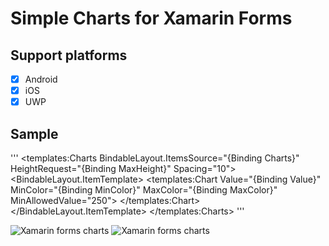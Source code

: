 # Simple Charts for Xamarin Forms

## Support platforms

- [x] Android
- [x] iOS
- [x] UWP

## Sample

'''
 <templates:Charts BindableLayout.ItemsSource="{Binding Charts}" HeightRequest="{Binding MaxHeight}"
                   Spacing="10">
                <BindableLayout.ItemTemplate>
                    <DataTemplate>
                        <templates:Chart Value="{Binding Value}"
                                         MinColor="{Binding MinColor}"
                                         MaxColor="{Binding MaxColor}"
                                         MinAllowedValue="250">
                            <Grid Grid.Row="1" BackgroundColor="White">
                                <Label Text="{Binding Value}" HorizontalOptions="CenterAndExpand" TextColor="Black"/>
                            </Grid>
                        </templates:Chart>
                    </DataTemplate>
                </BindableLayout.ItemTemplate>
 </templates:Charts>
'''

![Xamarin forms charts](https://github.com/somewv/SimpleCharts/blob/main/SimpleChart.PNG)
![Xamarin forms charts](https://github.com/somewv/SimpleCharts/blob/main/SimpleChartsAndroid.jpg)